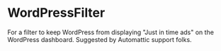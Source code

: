 # WordPressFilter
For a filter to keep WordPress from displaying "Just in time ads" on the WordPress dashboard. Suggested by Automattic support folks.
